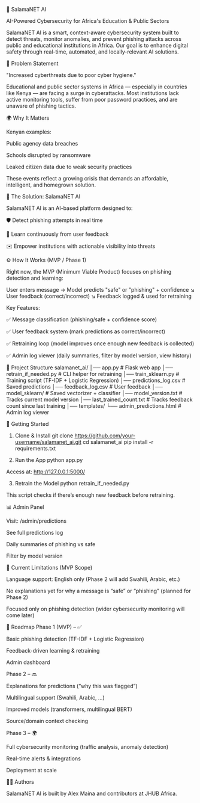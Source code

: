 🔐 SalamaNET AI

AI-Powered Cybersecurity for Africa's Education & Public Sectors

SalamaNET AI is a smart, context-aware cybersecurity system built to detect threats, monitor anomalies, and prevent phishing attacks across public and educational institutions in Africa. Our goal is to enhance digital safety through real-time, automated, and locally-relevant AI solutions.

🚨 Problem Statement

"Increased cyberthreats due to poor cyber hygiene."

Educational and public sector systems in Africa — especially in countries like Kenya — are facing a surge in cyberattacks. Most institutions lack active monitoring tools, suffer from poor password practices, and are unaware of phishing tactics.

🌍 Why It Matters

Kenyan examples:

Public agency data breaches

Schools disrupted by ransomware

Leaked citizen data due to weak security practices

These events reflect a growing crisis that demands an affordable, intelligent, and homegrown solution.

🤖 The Solution: SalamaNET AI

SalamaNET AI is an AI-based platform designed to:

🛡️ Detect phishing attempts in real time

📡 Learn continuously from user feedback

✉️ Empower institutions with actionable visibility into threats

⚙️ How It Works (MVP / Phase 1)

Right now, the MVP (Minimum Viable Product) focuses on phishing detection and learning:

User enters message → Model predicts "safe" or "phishing" + confidence
                   ↘ User feedback (correct/incorrect)
                     ↘ Feedback logged & used for retraining

Key Features:

✅ Message classification (phishing/safe + confidence score)

✅ User feedback system (mark predictions as correct/incorrect)

✅ Retraining loop (model improves once enough new feedback is collected)

✅ Admin log viewer (daily summaries, filter by model version, view history)

📂 Project Structure
salamanet_ai/
│── app.py                 # Flask web app
│── retrain_if_needed.py   # CLI helper for retraining
│── train_sklearn.py       # Training script (TF-IDF + Logistic Regression)
│── predictions_log.csv    # Saved predictions
│── feedback_log.csv       # User feedback
│── model_sklearn/         # Saved vectorizer + classifier
│── model_version.txt      # Tracks current model version
│── last_trained_count.txt # Tracks feedback count since last training
│── templates/
    └── admin_predictions.html  # Admin log viewer

🚀 Getting Started
1. Clone & Install
git clone https://github.com/your-username/salamanet_ai.git
cd salamanet_ai
pip install -r requirements.txt

2. Run the App
python app.py


Access at: http://127.0.0.1:5000/

3. Retrain the Model
python retrain_if_needed.py


This script checks if there’s enough new feedback before retraining.

📊 Admin Panel

Visit: /admin/predictions

See full predictions log

Daily summaries of phishing vs safe

Filter by model version

🧠 Current Limitations (MVP Scope)

Language support: English only (Phase 2 will add Swahili, Arabic, etc.)

No explanations yet for why a message is “safe” or “phishing” (planned for Phase 2)

Focused only on phishing detection (wider cybersecurity monitoring will come later)

📅 Roadmap
Phase 1 (MVP) – ✅

Basic phishing detection (TF-IDF + Logistic Regression)

Feedback-driven learning & retraining

Admin dashboard

Phase 2 – 🔜

Explanations for predictions (“why this was flagged”)

Multilingual support (Swahili, Arabic, …)

Improved models (transformers, multilingual BERT)

Source/domain context checking

Phase 3 – 🌍

Full cybersecurity monitoring (traffic analysis, anomaly detection)

Real-time alerts & integrations

Deployment at scale

👨‍💻 Authors

SalamaNET AI is built by Alex Maina and contributors at JHUB Africa.